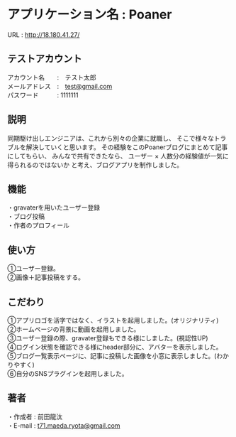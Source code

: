 # アプリケーション名 : Poaner
URL : http://18.180.41.27/

## テストアカウント
アカウント名　　:　テスト太郎<br>
メールアドレス　:　test@gmail.com<br>
パスワード　　　: 1111111

## 説明 
同期駆け出しエンジニアは、これから別々の企業に就職し、
そこで様々なトラブルを解決していくと思います。
その経験をこのPoanerブログにまとめて記事にしてもらい、
みんなで共有できたなら、
ユーザー × 人数分の経験値が一気に得られるのではないか
と考え、ブログアプリを制作しました。

## 機能
・gravaterを用いたユーザー登録<br>
・ブログ投稿<br>
・作者のプロフィール

## 使い方 
①ユーザー登録。<br>
②画像＋記事投稿をする。

## こだわり 
①アプリロゴを活字ではなく、イラストを起用しました。(オリジナリティ)<br>
②ホームページの背景に動画を起用しました。<br>
③ユーザー登録の際、gravater登録もできる様にしました。(視認性UP)<br>
④ログイン状態を確認できる様にheader部分に、アバターを表示しました。<br>
⑤ブログ一覧表示ページに、記事に投稿した画像を小窓に表示しました。(わかりやすく)<br>
⑥自分のSNSプラグインを起用しました。

## 著者 
  ・作成者  : 前田龍汰<br>
  ・E-mail : t71.maeda.ryota@gmail.com
